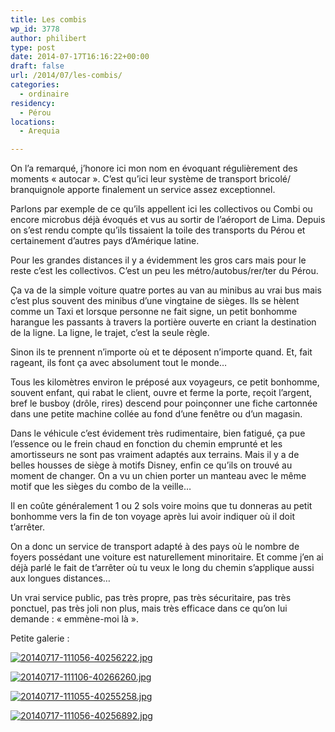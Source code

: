 ```yaml
---
title: Les combis
wp_id: 3778
author: philibert
type: post
date: 2014-07-17T16:16:22+00:00
draft: false
url: /2014/07/les-combis/
categories:
  - ordinaire
residency:
  - Pérou
locations:
  - Arequia

---
```

On l&rsquo;a remarqué, j&rsquo;honore ici mon nom en évoquant régulièrement des moments « autocar ». C&rsquo;est qu&rsquo;ici leur système de transport bricolé/ branquignole apporte finalement un service assez exceptionnel.

Parlons par exemple de ce qu&rsquo;ils appellent ici les collectivos ou Combi ou encore microbus déjà évoqués et vus au sortir de l&rsquo;aéroport de Lima. Depuis on s&rsquo;est rendu compte qu&rsquo;ils tissaient la toile des transports du Pérou et certainement d&rsquo;autres pays d&rsquo;Amérique latine.

Pour les grandes distances il y a évidemment les gros cars mais pour le reste c&rsquo;est les collectivos. C&rsquo;est un peu les métro/autobus/rer/ter du Pérou. 

Ça va de la simple voiture quatre portes au van au minibus au vrai bus mais c&rsquo;est plus souvent des minibus d&rsquo;une vingtaine de sièges. Ils se hèlent comme un Taxi et lorsque personne ne fait signe, un petit bonhomme harangue les passants à travers la portière ouverte en criant la destination de la ligne. La ligne, le trajet, c&rsquo;est la seule règle.

Sinon ils te prennent n&rsquo;importe où et te déposent n&rsquo;importe quand. Et, fait rageant, ils font ça avec absolument tout le monde&#8230;

Tous les kilomètres environ le préposé aux voyageurs, ce petit bonhomme, souvent enfant, qui rabat le client, ouvre et ferme la porte, reçoit l&rsquo;argent, bref le busboy (drôle, rires) descend pour poinçonner une fiche cartonnée dans une petite machine collée au fond d&rsquo;une fenêtre ou d&rsquo;un magasin. 

Dans le véhicule c&rsquo;est évidement très rudimentaire, bien fatigué, ça pue l&rsquo;essence ou le frein chaud en fonction du chemin emprunté et les amortisseurs ne sont pas vraiment adaptés aux terrains. Mais il y a de belles housses de siège à motifs Disney, enfin ce qu&rsquo;ils on trouvé au moment de changer. On a vu un chien porter un manteau avec le même motif que les sièges du combo de la veille&#8230;

Il en coûte généralement 1 ou 2 sols voire moins que tu donneras au petit bonhomme vers la fin de ton voyage après lui avoir indiquer où il doit t&rsquo;arrêter.

On a donc un service de transport adapté à des pays où le nombre de foyers possédant une voiture est naturellement minoritaire. Et comme j&rsquo;en ai déjà parlé le fait de t&rsquo;arrêter où tu veux le long du chemin s&rsquo;applique aussi aux longues distances&#8230;

Un vrai service public, pas très propre, pas très sécuritaire, pas très ponctuel, pas très joli non plus, mais très efficace dans ce qu&rsquo;on lui demande : « emmène-moi là ».

Petite galerie :

[<img src="/uploads/2014/07/20140717-111056-40256222.jpg" alt="20140717-111056-40256222.jpg" class="alignnone size-full" />][1]

[<img src="/uploads/2014/07/20140717-111106-40266260.jpg" alt="20140717-111106-40266260.jpg" class="alignnone size-full" />][2]

[<img src="/uploads/2014/07/20140717-111055-40255258.jpg" alt="20140717-111055-40255258.jpg" class="alignnone size-full" />][3]

[<img src="/uploads/2014/07/20140717-111056-40256892.jpg" alt="20140717-111056-40256892.jpg" class="alignnone size-full" />][4]

 [1]: /uploads/2014/07/20140717-111056-40256222.jpg
 [2]: /uploads/2014/07/20140717-111106-40266260.jpg
 [3]: /uploads/2014/07/20140717-111055-40255258.jpg
 [4]: /uploads/2014/07/20140717-111056-40256892.jpg
